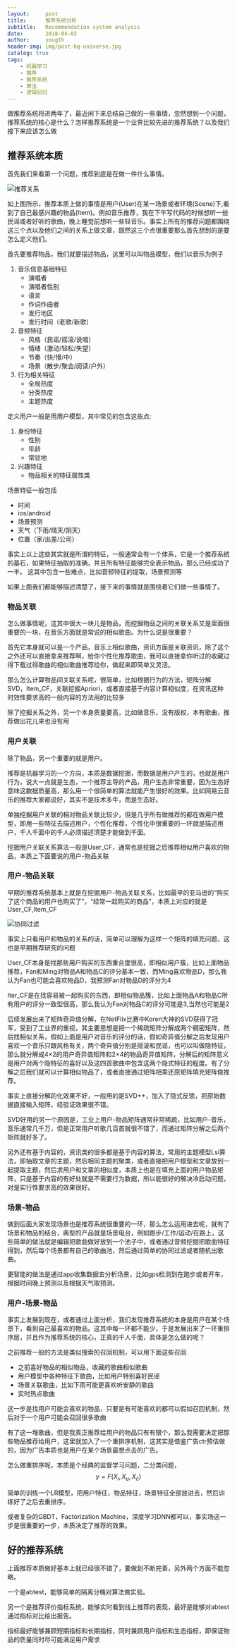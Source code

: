 ```yaml
---
layout:     post
title:      推荐系统分析
subtitle:   Recommendation system analysis
date:       2018-04-03
author:     yougth
header-img: img/post-bg-universe.jpg
catalog: true
tags:
    - 机器学习
    - 推荐
    - 推荐系统
    - 算法
    - 逻辑回归
---
```

做推荐系统将进两年了，最近闲下来总结自己做的一些事情，忽然想到一个问题，推荐系统的核心是什么？怎样推荐系统是一个业界比较先进的推荐系统？以及我们接下来应该怎么做

## 推荐系统本质

首先我们来看第一个问题，推荐到底是在做一件什么事情。

![推荐关系](http://yougth.top/img/recommend/0403-0.JPG)

如上图所示，推荐本质上做的事情是用户(User)在某一场景或者环境(Scene)下,看到了自己最感兴趣的物品(Item)。例如音乐推荐，我在下午写代码的时候想听一些民谣或者好听的歌曲，晚上睡觉前想听一些轻音乐。事实上所有的推荐问题都围绕这三个点以及他们之间的关系上做文章，既然这三个点很重要那么首先想到的是要怎么定义他们。

首先要推荐物品，我们就要描述物品，这里可以叫物品模型，我们以音乐为例子

 1. 音乐信息基础特征
    - 演唱者
    - 演唱者性别
    - 语言
    - 作词作曲者
    - 发行地区
    - 发行时间（老歌/新歌）
 2. 音频特征
    - 风格（民谣/摇滚/说唱）
    - 情绪（激动/轻松/失望）
    - 节奏（快/慢/中）
    - 场景（散步/聚会/阅读/户外） 
 3. 行为相关特征
    - 全局热度
    - 分类热度
    - 主题热度

定义用户一般是用用户模型，其中常见的包含这些点:

 1. 身份特征
    - 性别
    - 年龄
    - 常驻地
 2. 兴趣特征
    - 物品相关的特征属性类

场景特征一般包括

 - 时间
 - ios/android
 - 场景预测
 - 天气（下雨/晴天/阴天）
 - 位置（家/出差/公司）

事实上以上这些其实就是所谓的特征，一般通常会有一个体系，它是一个推荐系统的基石，如果特征抽取的准确，并且所有特征能够完全表示物品，那么已经成功了一半。
这其中包含一些难点，比如音频特征的提取，场景预测等


如果上面我们都能够描述清楚了，接下来的事情就是围绕着它们做一些事情了。

### 物品关联

怎么做事情呢，这其中很大一块儿是物品，而挖掘物品之间的关联关系又是里面很重要的一块，在音乐方面就是常说的相似歌曲。为什么说是很重要？

首先它本身就可以是一个产品，音乐上相似歌曲，资讯方面是关联资讯，除了这个之外还可以直接拿来推荐啊，给你个性化推荐歌曲，我可以直接拿你听过的收藏过得下载过得歌曲的相似歌曲推荐给你，做起来即简单又灵活。

那么怎么计算物品间关联关系呢，很简单，比如根据行为的方法，矩阵分解SVD，Item_CF，关联挖掘Apriori，或者直接基于内容计算相似度，在资讯这种时效性要求高的一般内容的方法用的比较多

除了挖掘关系之外，另一个本身质量要高，比如做音乐，没有版权，本有歌曲，推荐做出花儿来也没有用

### 用户关联

除了物品，另一个重要的就是用户。

推荐是机器学习的一个方向，本质是数据挖掘，而数据是用户产生的，也就是用户行为，说大一点就是生态，一个推荐主导的产品，用户生态非常重要，因为生态好意味这数据质量高，那么用一个很简单的算法就能产生很好的效果。比如网易云音乐的推荐大家都说好，其实不是技术多牛，而是生态好。

单独挖掘用户关联的相对物品关联比较少，但是几乎所有做推荐的都在做用户模型，即用一些特征去描述用户，个性化推荐，个性化中很重要的一环就是描述用户，千人千面中的千人必须描述清楚才能做到千面。

挖掘用户关联关系算法一般是User_CF，通常也是挖掘之后推荐相似用户喜欢的物品，本质上下面要说的用户-物品关联

### 用户-物品关联

早期的推荐系统基本上就是在挖掘用户-物品关联关系，比如最早的亚马逊的“购买了这个商品的用户也购买了”，“经常一起购买的商品”，本质上对应的就是User_CF,Item_CF

![协同过滤](http://yougth.top/img/recommend/0403-1.JPG)

事实上只看用户和物品的关系的话，简单可以理解为这样一个矩阵的填充问题，这也是早期推荐研究的问题

User_CF本身是找那些用户购买的东西重合度很高，即相似用户簇，比如上面物品推荐，Fan和Ming对物品A和物品C的评分基本一致，而Ming喜欢物品D，那么我认为Fan也可能会喜欢物品D，我预测Fan对物品D的评分为4

Iter_CF是在找容易被一起购买的东西，即相似物品簇，比如上面物品A和物品C所有用户的评分一致型很高，那么我认为Fan对物品C的评分可能是3,当然也可能是2

后续发展出来了矩阵奇异值分解，在NetFlix比赛中Koren大神的SVD获得了冠军，受到了工业界的重视，其主要思想是把一个稀疏矩阵分解成两个稠密矩阵，然后找相似关系，假如上面是用户对音乐的评分的话，假如奇异值分解之后发现用户喜欢一个音乐只跟风格有关，两个奇异值分别是摇滚和民谣，也可以叫做隐特征，那么就分解成4×2的用户奇异值矩阵和2×4的物品奇异值矩阵，分解后的矩阵意义是用户对两个隐特征的喜好以及这四首歌曲中包含这两个隐式特征的程度。有了分解之后我们就可以计算相似物品了，或者直接通过矩阵相乘还原矩阵填充矩阵做推荐。

事实上直接分解的化效果不好，一般用的是SVD++，加入了隐式反馈，把原始数据直接输入矩阵，经验证效果很不错。

SVD好用的另一个原因是，工业上用户-物品矩阵通常非常稀疏，比如用户-音乐，音乐通常几千万，但是正常用户听歌几百首就很不错了，而通过矩阵分解之后两个矩阵就好多了。

另外还有基于内容的，资讯类的很多都是基于内容的算法，常用的主题模型Lsi算法，即抽取文章的主题，然后相同主题的聚类，或者直接把用户模型和文章放到一起提取主题，然后求用户和文章的相似度，本质上也是在填充上面的用户物品矩阵，只是基于内容的有好处就是不需要行为数据，所以能很好的解决冷启动问题，对是实行性要求高的效果很好。

### 场景-物品

做到后面大家发现场景也是推荐系统很重要的一环，那么怎么运用进去呢，就有了场景和物品的结合，典型的产品就是场景电台，例如跑步/工作/运动/在路上，这些简单的做法就是编辑把歌曲做好放到一个池子中，或者通过音频挖掘把歌曲特征得到，然后每个场景都有自己的歌曲池，然后通过简单的协同过滤或者随机出歌曲。

更智能的做法是通过app收集数据去分析场景，比如gps检测到在跑步或者开车，根据时间晚上预测以及根据天气取预测。

### 用户-场景-物品

事实上发展到现在，或者通过上面分析，我们发现推荐系统的本身是用户在某个场景下，看到自己最喜欢的物品。这其中每一环都不能少，于是发展出来了一环重排序层，并且作为推荐系统的核心，正真的千人千面，具体是怎么做的呢？

之前推荐一般的方法是类似搜索的召回机制，可以用下面这些召回

 - 之前喜好物品的相似物品，收藏的歌曲相似歌曲
 - 用户模型中各种特征下歌曲，比如用户特别喜好民谣
 - 场景关联歌曲，比如下雨可能更喜欢听安静的歌曲
 - 实时热点歌曲

这一步是找用户可能会喜欢的物品，只要是有可能喜欢的都可以假如召回机制，然后对于一个用户可能会召回很多歌曲

有了这一堆歌曲，但是我真正推荐给用户的物品只有有限个，那么我需要决定把那些物品推荐给用户，这里就加入了一个重排序机制，这其实是借鉴广告ctr预估做的，因为广告本质也是用户在某个场景最想点击的广告。

怎么做重排序呢，本质是个经典的监督学习问题，二分类问题，$$y = F(X_i ,X_u ,X_c)$$

简单的训练一个LR模型，把用户特征，物品特征，场景特征全部放进去，然后训练好了之后去重排序。

或者复杂的GBDT，Factorization Machine，深度学习DNN都可以，事实场这一步是很重要的一步，本质决定了推荐的效果。


## 好的推荐系统

上面推荐本质做好基本上就已经很不错了，要做到不断完善，另外两个方面不能忽略。

一个是abtest，能够简单的隔离分桶对算法做实验。

另一个是推荐评价指标系统，能够实时看到线上推荐的表现，最好是能够对abtest通过指标对比给出报告。

指标最好能够兼顾短期指标和长期指标，同时兼顾用户指标和生态指标，即保证物品的质量同时尽可能满足用户需求
